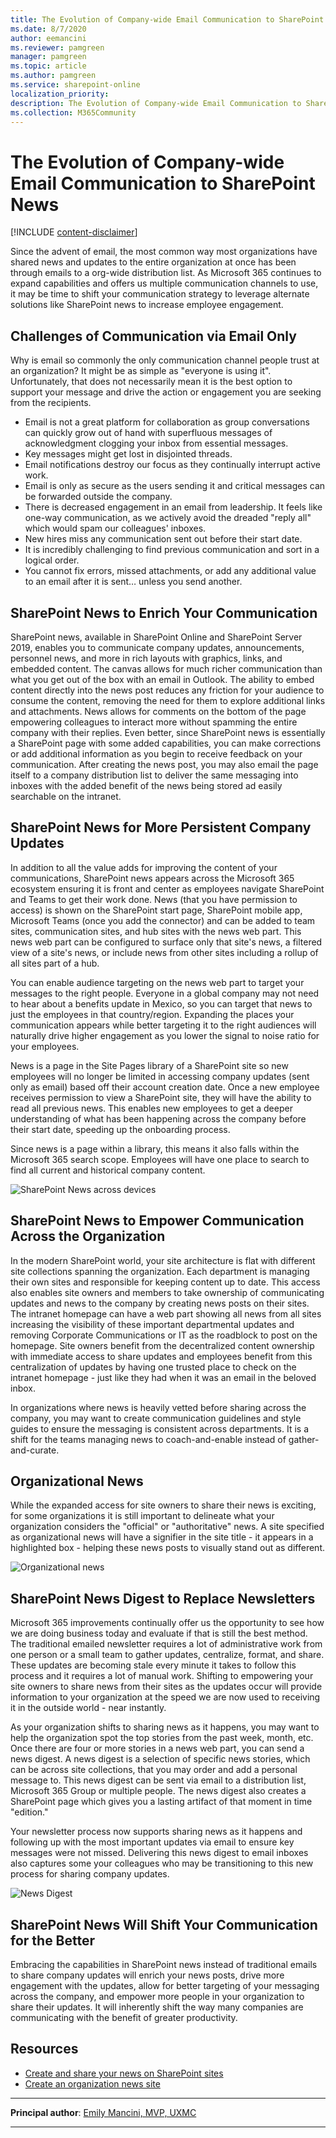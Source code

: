 ```yaml
---
title: The Evolution of Company-wide Email Communication to SharePoint News
ms.date: 8/7/2020
author: eemancini
ms.reviewer: pamgreen
manager: pamgreen
ms.topic: article
ms.author: pamgreen
ms.service: sharepoint-online
localization_priority: 
description: The Evolution of Company-wide Email Communication to SharePoint News
ms.collection: M365Community
---
```


# The Evolution of Company-wide Email Communication to SharePoint News

[!INCLUDE [content-disclaimer](includes/content-disclaimer.md)]

Since the advent of email, the most common way most organizations have shared news and updates to the entire organization at once has been through emails to a org-wide distribution list. As Microsoft 365 continues to expand capabilities and offers us multiple communication channels to use, it may be time to shift your communication strategy to leverage alternate solutions like SharePoint news to increase employee engagement.

## Challenges of Communication via Email Only

Why is email so commonly the only communication channel people trust at an organization? It might be as simple as &quot;everyone is using it&quot;. Unfortunately, that does not necessarily mean it is the best option to support your message and drive the action or engagement you are seeking from the recipients.

- Email is not a great platform for collaboration as group conversations can quickly grow out of hand with superfluous messages of acknowledgment clogging your inbox from essential messages.
- Key messages might get lost in disjointed threads.
- Email notifications destroy our focus as they continually interrupt active work.
- Email is only as secure as the users sending it and critical messages can be forwarded outside the company.
- There is decreased engagement in an email from leadership. It feels like one-way communication, as we actively avoid the dreaded &quot;reply all&quot; which would spam our colleagues&#39; inboxes.
- New hires miss any communication sent out before their start date.
- It is incredibly challenging to find previous communication and sort in a logical order.
- You cannot fix errors, missed attachments, or add any additional value to an email after it is sent… unless you send another.

## SharePoint News to Enrich Your Communication

SharePoint news, available in SharePoint Online and SharePoint Server 2019, enables you to communicate company updates, announcements, personnel news, and more in rich layouts with graphics, links, and embedded content. The canvas allows for much richer communication than what you get out of the box with an email in Outlook. The ability to embed content directly into the news post reduces any friction for your audience to consume the content, removing the need for them to explore additional links and attachments. News allows for comments on the bottom of the page empowering colleagues to interact more without spamming the entire company with their replies. Even better, since SharePoint news is essentially a SharePoint page with some added capabilities, you can make corrections or add additional information as you begin to receive feedback on your communication. After creating the news post, you may also email the page itself to a company distribution list to deliver the same messaging into inboxes with the added benefit of the news being stored ad easily searchable on the intranet.

## SharePoint News for More Persistent Company Updates

In addition to all the value adds for improving the content of your communications, SharePoint news appears across the Microsoft 365 ecosystem ensuring it is front and center as employees navigate SharePoint and Teams to get their work done. News (that you have permission to access) is shown on the SharePoint start page, SharePoint mobile app, Microsoft Teams (once you add the connector) and can be added to team sites, communication sites, and hub sites with the news web part. This news web part can be configured to surface only that site&#39;s news, a filtered view of a site&#39;s news, or include news from other sites including a rollup of all sites part of a hub.

You can enable audience targeting on the news web part to target your messages to the right people. Everyone in a global company may not need to hear about a benefits update in Mexico, so you can target that news to just the employees in that country/region. Expanding the places your communication appears while better targeting it to the right audiences will naturally drive higher engagement as you lower the signal to noise ratio for your employees.

News is a page in the Site Pages library of a SharePoint site so new employees will no longer be limited in accessing company updates (sent only as email) based off their account creation date. Once a new employee receives permission to view a SharePoint site, they will have the ability to read all previous news. This enables new employees to get a deeper understanding of what has been happening across the company before their start date, speeding up the onboarding process.

Since news is a page within a library, this means it also falls within the Microsoft 365 search scope. Employees will have one place to search to find all current and historical company content.

![SharePoint News across devices](media/evolution-of-company-wide-email-communication-to-sharepoint-news/persistent-news.png)

## SharePoint News to Empower Communication Across the Organization

In the modern SharePoint world, your site architecture is flat with different site collections spanning the organization. Each department is managing their own sites and responsible for keeping content up to date. This access also enables site owners and members to take ownership of communicating updates and news to the company by creating news posts on their sites. The intranet homepage can have a web part showing all news from all sites increasing the visibility of these important departmental updates and removing Corporate Communications or IT as the roadblock to post on the homepage. Site owners benefit from the decentralized content ownership with immediate access to share updates and employees benefit from this centralization of updates by having one trusted place to check on the intranet homepage - just like they had when it was an email in the beloved inbox.

In organizations where news is heavily vetted before sharing across the company, you may want to create communication guidelines and style guides to ensure the messaging is consistent across departments. It is a shift for the teams managing news to coach-and-enable instead of gather-and-curate.

## Organizational News

While the expanded access for site owners to share their news is exciting, for some organizations it is still important to delineate what your organization considers the &quot;official&quot; or &quot;authoritative&quot; news. A site specified as organizational news will have a signifier in the site title - it appears in a highlighted box - helping these news posts to visually stand out as different.

![Organizational news](media/evolution-of-company-wide-email-communication-to-sharepoint-news/org-news.png)

## SharePoint News Digest to Replace Newsletters

Microsoft 365 improvements continually offer us the opportunity to see how we are doing business today and evaluate if that is still the best method. The traditional emailed newsletter requires a lot of administrative work from one person or a small team to gather updates, centralize, format, and share. These updates are becoming stale every minute it takes to follow this process and it requires a lot of manual work. Shifting to empowering your site owners to share news from their sites as the updates occur will provide information to your organization at the speed we are now used to receiving it in the outside world - near instantly.

As your organization shifts to sharing news as it happens, you may want to help the organization spot the top stories from the past week, month, etc. Once there are four or more stories in a news web part, you can send a news digest. A news digest is a selection of specific news stories, which can be across site collections, that you may order and add a personal message to. This news digest can be sent via email to a distribution list, Microsoft 365 Group or multiple people. The news digest also creates a SharePoint page which gives you a lasting artifact of that moment in time &quot;edition.&quot;

Your newsletter process now supports sharing news as it happens and following up with the most important updates via email to ensure key messages were not missed. Delivering this news digest to email inboxes also captures some your colleagues who may be transitioning to this new process for sharing company updates.

![News Digest](media/evolution-of-company-wide-email-communication-to-sharepoint-news/news-digest.png)

## SharePoint News Will Shift Your Communication for the Better

Embracing the capabilities in SharePoint news instead of traditional emails to share company updates will enrich your news posts, drive more engagement with the updates, allow for better targeting of your messaging across the company, and empower more people in your organization to share their updates. It will inherently shift the way many companies are communicating with the benefit of greater productivity.

## Resources

- [Create and share your news on SharePoint sites](https://support.microsoft.com/office/create-and-share-news-on-your-sharepoint-sites-495f8f1a-3bef-4045-b33a-55e5abe7aed7)
- [Create an organization news site](/sharepoint/organization-news-site)

---

**Principal author**: [Emily Mancini, MVP, UXMC](https://www.linkedin.com/in/eemancini)

---

